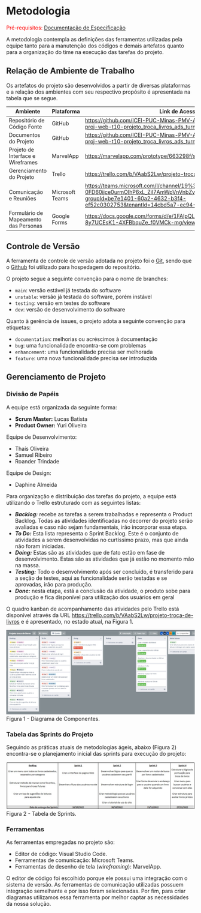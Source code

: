 
# Metodologia

<span style="color:red">Pré-requisitos: <a href="02-Especificação do Projeto.md"> Documentação de Especificação</a></span>

A metodologia contempla as definições das ferramentas utilizadas pela equipe tanto para a manutenção dos códigos e demais artefatos quanto para a organização do time na execução das tarefas do projeto. 

## Relação de Ambiente de Trabalho

Os artefatos do projeto são desenvolvidos a partir de diversas plataformas e a relação dos ambientes com seu respectivo propósito é apresentada na tabela que se segue. 

|Ambiente|Plataforma|Link de Acesso|
|--------|----------|--------------|
|Repositório de Código Fonte|GitHub|https://github.com/ICEI-PUC-Minas-PMV-ADS/pmv-ads-2022-2-e1-proj-web-t10-projeto_troca_livros_ads_turma_10|
|Documentos do Projeto|GitHub|https://github.com/ICEI-PUC-Minas-PMV-ADS/pmv-ads-2022-2-e1-proj-web-t10-projeto_troca_livros_ads_turma_10|
|Projeto de Interface e Wireframes|MarvelApp|https://marvelapp.com/prototype/663298f/screen/89003175/handoff|
|Gerenciamento do Projeto|Trello|https://trello.com/b/VAabS2Lw/projeto-troca-de-livros|
|Comunicação e Reuniões|Microsoft Teams|https://teams.microsoft.com/l/channel/19%3a8g-0FD60ijce0urmOIhP6xL_Zil7AmWpVnVnbZyxMzg1%40thread.tacv2/Geral?groupId=be7e1401-60a2-4632-b3f4-ef52c0302753&tenantId=14cbd5a7-ec94-46ba-b314-cc0fc972a161|
|Formulário de Mapeamento das Personas|Google Forms|https://docs.google.com/forms/d/e/1FAIpQLSe4pFSdFbmRw_rX4HHp-8y7UCEsK1-4XFBbquZe_f0VMCk-mg/viewform?pli=1|

## Controle de Versão

A ferramenta de controle de versão adotada no projeto foi o
[Git](https://git-scm.com/), sendo que o [Github](https://github.com)
foi utilizado para hospedagem do repositório.

O projeto segue a seguinte convenção para o nome de branches:

- `main`: versão estável já testada do software
- `unstable`: versão já testada do software, porém instável
- `testing`: versão em testes do software
- `dev`: versão de desenvolvimento do software

Quanto à gerência de issues, o projeto adota a seguinte convenção para
etiquetas:

- `documentation`: melhorias ou acréscimos à documentação
- `bug`: uma funcionalidade encontra-se com problemas
- `enhancement`: uma funcionalidade precisa ser melhorada
- `feature`: uma nova funcionalidade precisa ser introduzida

## Gerenciamento de Projeto

### Divisão de Papéis

A equipe está organizada da seguinte forma: 

  * **Scrum Master:** Lucas Batista 
  * **Product Owner:** Yuri Oliveira 

Equipe de Desenvolvimento: 

  * Thaís Oliveira 
  * Samuel Ribeiro 
  * Roander Trindade 
  
Equipe de Design: 

  * Daphine Almeida 

Para organização e distribuição das tarefas do projeto, a equipe está utilizando o Trello  estruturado com as seguintes listas:  
  * ***Backlog:*** recebe as tarefas a serem trabalhadas e representa o Product Backlog. Todas as atividades identificadas no decorrer do projeto serão avaliadas e caso não sejam fundamentais, irão incorporar essa etapa. 
  * ***To Do:*** Esta lista representa o Sprint Backlog. Este é o conjunto de atividades a serem desenvolvidas no curtíssimo prazo, mas que ainda não foram iniciadas. 
  * ***Doing:*** Estas são as atividades que de fato estão em fase de desenvolvimento. Estas são as atividades que já estão no momento mão na massa. 
  * ***Testing:*** Todo o desenvolvimento após ser concluído, é transferido para a seção de testes, aqui as funcionalidade serão testadas e se aprovadas, irão para produção. 
  * ***Done:*** nesta etapa, está a conclusão da atividade, o produto sobe para produção e fica disponível para utilização dos usuários em geral 

O quadro kanban de acompanhamento das atividades pelo Trello está disponível através da URL https://trello.com/b/VAabS2Lw/projeto-troca-de-livros e é apresentado, no estado atual, na Figura 1.  

![Diagrama de Componentes](img/Trello.jpeg)
Figura 1 - Diagrama de Componentes.

### Tabela das Sprints do Projeto

Seguindo as práticas atuais de metodologias ágeis, abaixo (Figura 2) encontra-se o planejamento inicial das sprints para execução do projeto:

![Tabela de sprints](img/sprints.jpeg)
Figura 2 - Tabela de Sprints.

### Ferramentas

As ferramentas empregadas no projeto são:

- Editor de código: Visual Studio Code.
- Ferramentas de comunicação: Microsoft Teams.
- Ferramentas de desenho de tela (_wireframing_): MarvelApp.

O editor de código foi escolhido porque ele possui uma integração com o
sistema de versão. As ferramentas de comunicação utilizadas possuem
integração semelhante e por isso foram selecionadas. Por fim, para criar
diagramas utilizamos essa ferramenta por melhor captar as
necessidades da nossa solução.

